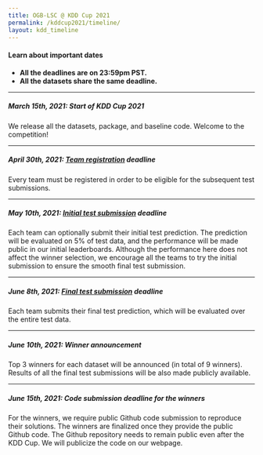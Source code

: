 ```yaml
---
title: OGB-LSC @ KDD Cup 2021
permalink: /kddcup2021/timeline/
layout: kdd_timeline
---
```


#### **Learn about important dates** 
- **All the deadlines are on 23:59pm PST.** 
- **All the datasets share the same deadline.** 

-------


##### **March 15th, 2021: Start of KDD Cup 2021**
We release all the datasets, package, and baseline code. Welcome to the competition!

-------

##### **April 30th, 2021: [Team registration](../participate/#registration) deadline**
Every team must be registered in order to be eligible for the subsequent test submissions.

-------

##### **May 10th, 2021: [Initial test submission](../participate/#initial) deadline**
Each team can optionally submit their initial test prediction.
The prediction will be evaluated on 5% of test data, and the performance will be made public in our initial leaderboards.
Although the performance here does not affect the winner selection, we encourage all the teams to try the initial submission to ensure the smooth final test submission.

--------

##### **June 8th, 2021: [Final test submission](../participate/#final) deadline**
Each team submits their final test prediction, which will be evaluated over the entire test data.

-------

##### **June 10th, 2021: Winner announcement**
Top 3 winners for each dataset will be announced (in total of 9 winners). 
Results of all the final test submissions will be also made publicly available.

--------

##### **June 15th, 2021: Code submission deadline for the winners**
For the winners, we require public Github code submission to reproduce their solutions.
The winners are finalized once they provide the public Github code. The Github repository needs to remain public even after the KDD Cup. We will publicize the code on our webpage.
